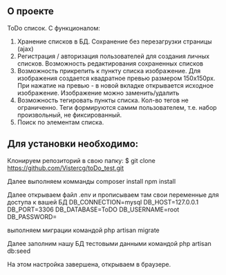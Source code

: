## О проекте

ToDo список.
С функционалом:
1) Хранение списков в БД. Сохранение без перезагрузки страницы (ajax)
2) Регистрация / авторизация пользователей для создания личных списков. Возможность редактирования сохраненных списков
3) Возможность прикрепить к пункту списка изображение. Для изображения создается квадратное превью размером 150x150px. При нажатие на превью - в новой вкладке открывается исходное изображение. Изображение можно заменить/удалить
4) Возможность тегировать пункты списка. Кол-во тегов не ограниченно. Теги формируются самим пользователем, т.е. набор произвольный, не фиксированный.
5) Поиск по элементам списка.

## Для установки необходимо:

Клонируем репозиторий в свою папку:
$ git clone https://github.com/Vistercg/toDo_test.git

Далее выполняем комманды
composer install
npm install

Далее открываем файл .env и прописываем там свои переменные для доступа к вашей БД
DB_CONNECTION=mysql
DB_HOST=127.0.0.1
DB_PORT=3306
DB_DATABASE=ToDO
DB_USERNAME=root
DB_PASSWORD=

выполняем миграции командой
php artisan migrate

 Далее заполним нашу БД тестовыми данными командой
php artisan db:seed 

На этом настройка завершена, открываем в браузере.
